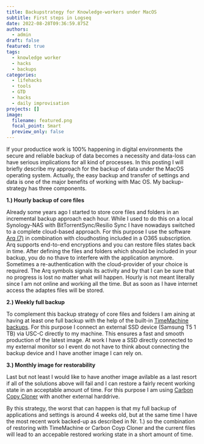 ```yaml
---
title: Backupstrategy for Knowledge-workers under MacOS
subtitle: First steps in Logseq
date: 2022-08-28T09:36:59.875Z
authors:
  - admin
draft: false
featured: true
tags:
  - knowledge worker
  - hacks
  - backups
categories:
  - lifehacks
  - tools
  - GTD
  - hacks
  - daily improvisation
projects: []
image:
  filename: featured.png
  focal_point: Smart
  preview_only: false
---
```

If your productice work is 100% happening in digital environments the secure and reliable backup of data becomes a necessity and data-loss can  have serious implications for all kind of processes. In this posting I will briefly describe my approach for the backup of data under the MacOS operating system. Actually, the easy backup and transfer of settings and data is one of the major benefits of working with Mac OS. My backup-strategy has three components.

**1.) Hourly backup of core files**

Already some years ago I started to store core files and folders in an incremental backup approach each hour. While I used to do this on a local Synology-NAS with BitTorrentSync/Resilio Sync I have nowadays switched to a complete cloud-based approach. For this purpose I use the software [Arq (7)](https://www.arqbackup.com) in combination with cloudhosting included in a O365 subscription. Arq supports end-to-end encryptions and you can restore files states back in time. After defining the files and folders which should be included in your backup, you do no thave to interfere with the application anymore. Sometimes a re-authentication with the cloud-provider of your choice is required. The Arq symbols signals its activity and by that I can be sure that no progress is lost no matter what will happen. Hourly is not meant literally since I am not online and working all the time. But as soon as I have internet access the adaptes files will be stored.


**2.) Weekly full backup**

To complement this backup strategy of core files and folders I am aining at having at least one full backup with the help of the built-in [TimeMachine backups](https://support.apple.com/en-sa/HT201250). For this purpose I connect an external SSD device (Samsung T5 1 TB) via USC-C directly to my machine. This ensures a fast and smooth production of the latest image. At work I have a SSD directly connected to my external monitor so I event do not have to think about connecting the backup device and I have another image I can rely on.

**3.) Monthly image for restorability**

Last but not least I would like to have another image avilable as a last resort if all of the solutions above will fail and I can restore a fairly recent working state in an acceptable amount of time. For this purpose I am using [Carbon Copy Cloner](https://bombich.com) with another external harddrive. 


By this strategy, the worst that can happen is that my full backup of applications and settings is around 4 weeks old, but at the same time I have the most recent work backed-up as described in Nr. 1.) so the combination of restoring with TimeMachine or Carbon Coyp Cloner and the current files will lead to an accepable restored working state in a short amount of time.